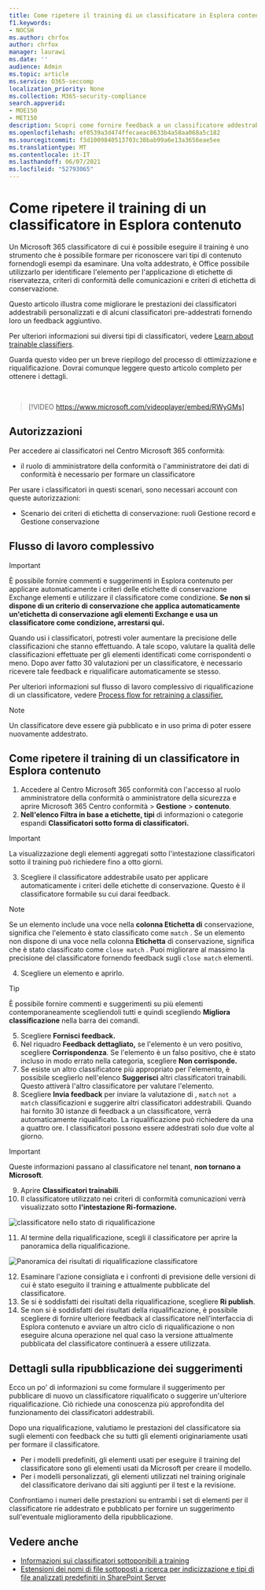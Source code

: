 ```yaml
---
title: Come ripetere il training di un classificatore in Esplora contenuto
f1.keywords:
- NOCSH
ms.author: chrfox
author: chrfox
manager: laurawi
ms.date: ''
audience: Admin
ms.topic: article
ms.service: O365-seccomp
localization_priority: None
ms.collection: M365-security-compliance
search.appverid:
- MOE150
- MET150
description: Scopri come fornire feedback a un classificatore addestrabile in Esplora contenuto.
ms.openlocfilehash: ef0539a3d474ffecaeac8633b4a58aa068a5c182
ms.sourcegitcommit: f3d1009840513703c38bab99a6e13a3656eae5ee
ms.translationtype: MT
ms.contentlocale: it-IT
ms.lasthandoff: 06/07/2021
ms.locfileid: "52793065"
---
```

# <a name="how-to-retrain-a-classifier-in-content-explorer"></a>Come ripetere il training di un classificatore in Esplora contenuto

Un Microsoft 365 classificatore di cui è possibile eseguire il training è uno strumento che è possibile formare per riconoscere vari tipi di contenuto fornendogli esempi da esaminare. Una volta addestrato, è Office possibile utilizzarlo per identificare l'elemento per l'applicazione di etichette di riservatezza, criteri di conformità delle comunicazioni e criteri di etichetta di conservazione.

Questo articolo illustra come migliorare le prestazioni dei classificatori addestrabili personalizzati e di alcuni classificatori pre-addestrati fornendo loro un feedback aggiuntivo.

Per ulteriori informazioni sui diversi tipi di classificatori, vedere [Learn about trainable classifiers](classifier-learn-about.md).

Guarda questo video per un breve riepilogo del processo di ottimizzazione e riqualificazione. Dovrai comunque leggere questo articolo completo per ottenere i dettagli.

</br>

> [!VIDEO https://www.microsoft.com/videoplayer/embed/RWyGMs]


## <a name="permissions"></a>Autorizzazioni

Per accedere ai classificatori nel Centro Microsoft 365 conformità:

- il ruolo di amministratore della conformità o l'amministratore dei dati di conformità è necessario per formare un classificatore

Per usare i classificatori in questi scenari, sono necessari account con queste autorizzazioni:

- Scenario dei criteri di etichetta di conservazione: ruoli Gestione record e Gestione conservazione 

## <a name="overall-workflow"></a>Flusso di lavoro complessivo

> [!IMPORTANT]
> È possibile fornire commenti e suggerimenti in Esplora contenuto per applicare automaticamente i criteri delle etichette di conservazione Exchange elementi e utilizzare il classificatore come condizione. **Se non si dispone di un criterio di conservazione che applica automaticamente un'etichetta di conservazione agli elementi Exchange e usa un classificatore come condizione, arrestarsi qui.**

Quando usi i classificatori, potresti voler aumentare la precisione delle classificazioni che stanno effettuando. A tale scopo, valutare la qualità delle classificazioni effettuate per gli elementi identificati come corrispondenti o meno. Dopo aver fatto 30 valutazioni per un classificatore, è necessario ricevere tale feedback e riqualificare automaticamente se stesso.

Per ulteriori informazioni sul flusso di lavoro complessivo di riqualificazione di un classificatore, vedere [Process flow for retraining a classifier.](classifier-learn-about.md#retraining-classifiers)

> [!NOTE]
> Un classificatore deve essere già pubblicato e in uso prima di poter essere nuovamente addestrato.

## <a name="how-to-retrain-a-classifier-in-content-explorer"></a>Come ripetere il training di un classificatore in Esplora contenuto

1. Accedere al Centro Microsoft 365 conformità con l'accesso al ruolo amministratore della conformità o amministratore della sicurezza e aprire Microsoft 365 Centro conformità  >  **Gestione**  >  **contenuto**. 
2. **Nell'elenco Filtra in base a etichette, tipi** di informazioni o categorie espandi **Classificatori sotto forma di classificatori.**

> [!IMPORTANT]
> La visualizzazione degli elementi aggregati sotto l'intestazione classificatori sotto il training può richiedere fino a otto giorni.

3. Scegliere il classificatore addestrabile usato per applicare automaticamente i criteri delle etichette di conservazione. Questo è il classificatore formabile su cui darai feedback.

> [!NOTE]
> Se un elemento include una voce nella **colonna Etichetta di** conservazione, significa che l'elemento è stato classificato come `match` .  Se un elemento non dispone di una voce nella colonna **Etichetta** di conservazione, significa che è stato classificato come `close match` . Puoi migliorare al massimo la precisione del classificatore fornendo feedback sugli `close match` elementi. 

4. Scegliere un elemento e aprirlo.
 
 > [!TIP]
> È possibile fornire commenti e suggerimenti su più elementi contemporaneamente scegliendoli tutti e quindi scegliendo **Migliora classificazione** nella barra dei comandi.

5. Scegliere **Fornisci feedback.**
6. Nel riquadro **Feedback dettagliato,** se l'elemento è un vero positivo, scegliere **Corrispondenza**.  Se l'elemento è un falso positivo, che è stato incluso in modo errato nella categoria, scegliere **Non corrisponde.**
7. Se esiste un altro classificatore più appropriato per l'elemento, è possibile sceglierlo nell'elenco **Suggerisci** altri classificatori trainabili. Questo attiverà l'altro classificatore per valutare l'elemento.
8. Scegliere **Invia feedback** per inviare la valutazione di , `match` `not a match` classificazioni e suggerire altri classificatori addestrabili. Quando hai fornito 30 istanze di feedback a un classificatore, verrà automaticamente riqualificato. La riqualificazione può richiedere da una a quattro ore. I classificatori possono essere addestrati solo due volte al giorno.

> [!IMPORTANT]
> Queste informazioni passano al classificatore nel tenant, **non tornano a Microsoft**.

9. Aprire **Classificatori trainabili**.
10. Il classificatore utilizzato nei criteri di conformità comunicazioni verrà visualizzato sotto **l'intestazione Ri-formazione.**

![classificatore nello stato di riqualificazione](../media/classifier-retraining.png)

11. Al termine della riqualificazione, scegli il classificatore per aprire la panoramica della riqualificazione.

![Panoramica dei risultati di riqualificazione classificatore](../media/classifier-retraining-overview.png)

12. Esaminare l'azione consigliata e i confronti di previsione delle versioni di cui è stato eseguito il training e attualmente pubblicate del classificatore.
13. Se si è soddisfatti dei risultati della riqualificazione, scegliere **Ri publish**.
14. Se non si è soddisfatti dei risultati della riqualificazione, è possibile scegliere di fornire ulteriore feedback al classificatore nell'interfaccia di Esplora contenuto e avviare un altro ciclo di riqualificazione o non eseguire alcuna operazione nel qual caso la versione attualmente pubblicata del classificatore continuerà a essere utilizzata. 

## <a name="details-on-republishing-recommendations"></a>Dettagli sulla ripubblicazione dei suggerimenti

Ecco un po' di informazioni su come formulare il suggerimento per pubblicare di nuovo un classificatore riqualificato o suggerire un'ulteriore riqualificazione. Ciò richiede una conoscenza più approfondita del funzionamento dei classificatori addestrabili.

Dopo una riqualificazione, valutiamo le prestazioni del classificatore sia sugli elementi con feedback che su tutti gli elementi originariamente usati per formare il classificatore. 

- Per i modelli predefiniti, gli elementi usati per eseguire il training del classificatore sono gli elementi usati da Microsoft per creare il modello.
- Per i modelli personalizzati, gli elementi utilizzati nel training originale del classificatore derivano dai siti aggiunti per il test e la revisione.

Confrontiamo i numeri delle prestazioni su entrambi i set di elementi per il classificatore rie addestrato e pubblicato per fornire un suggerimento sull'eventuale miglioramento della ripubblicazione. 

## <a name="see-also"></a>Vedere anche

- [Informazioni sui classificatori sottoponibili a training](classifier-learn-about.md)
- [Estensioni dei nomi di file sottoposti a ricerca per indicizzazione e tipi di file analizzati predefiniti in SharePoint Server](/sharepoint/technical-reference/default-crawled-file-name-extensions-and-parsed-file-types)